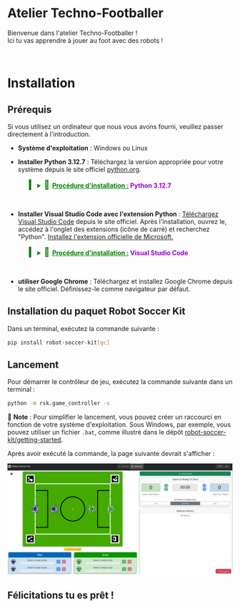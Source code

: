 # Atelier Techno-Footballer

Bienvenue dans l'atelier Techno-Footballer ! <br>
Ici tu vas apprendre à jouer au foot avec des robots !


<br>


# Installation

## Prérequis

Si vous utilisez un ordinateur que nous vous avons fourni, veuillez passer directement à l'introduction.

- **Système d'exploitation** : Windows ou Linux
- **Installer Python 3.12.7** : Téléchargez la version appropriée pour votre système depuis le site officiel  [python.org](https://www.python.org/ftp/python/3.12.7/python-3.12.7-amd64.exe).

  <blockquote style="border-left: 5px solid Green; color:Green;">
    <details>
      <summary><span style='font-size:20px;'>&#128248; </span><span style="font-weight: bold; text-decoration: underline;">Procédure d'installation :</span><span style="color:DarkViolet; font-weight: bold;"> Python 3.12.7</span></summary>
      <span><img src="./assets/Instal_Python_0.png" alt="aperçu 1"></span>
      <span><img src="./assets/Instal_Python_1.png" alt="aperçu 2"></span>
      <span><img src="./assets/Instal_Python_3.png" alt="aperçu 3"></span>
    </details>
  </blockquote>
<br>

- **Installer Visual Studio Code avec l'extension Python** : [Téléchargez Visual Studio Code](https://code.visualstudio.com/sha/download?build=stable&os=win32-x64-user) depuis le site officiel. Après l'installation, ouvrez le, accédez à l'onglet des extensions (icône de carré) et recherchez "Python".  [Installez l'extension officielle de Microsoft.](https://marketplace.visualstudio.com/items?itemName=ms-python.python)

    <blockquote style="border-left: 5px solid Green; color:Green;">
        <details>
        <summary><span style='font-size:20px;'>&#128248; </span><span style="font-weight: bold; text-decoration: underline;">Procédure d'installation :</span><span style="color:DarkViolet; font-weight: bold;"> Visual Studio Code</span></summary>
        <span><video src="../assets/Instal_VSCode.mp4" autoplay muted controls alt="aperçu 1"></video></span>
        </details>
    </blockquote>

<br>

- **utiliser Google Chrome** : Téléchargez et installez Google Chrome depuis le site officiel. Définissez-le comme navigateur par défaut.


## Installation du paquet Robot Soccer Kit

Dans un terminal, exécutez la commande suivante :

```bash
pip install robot-soccer-kit[gc]
```

## Lancement

Pour démarrer le contrôleur de jeu, exécutez la commande suivante dans un terminal :

```bash
python -m rsk.game_controller -s
```

<aside>

📒 **Note** : Pour simplifier le lancement, vous pouvez créer un raccourci en fonction de votre système d'exploitation. Sous Windows, par exemple, vous pouvez utiliser un fichier `.bat`, comme illustré dans le dépôt [robot-soccer-kit/getting-started](https://github.com/robot-soccer-kit/getting-started).
</aside>

Après avoir exécuté la commande, la page suivante devrait s'afficher :

![image.png](./assets/image.png)

## Félicitations tu es prêt !
